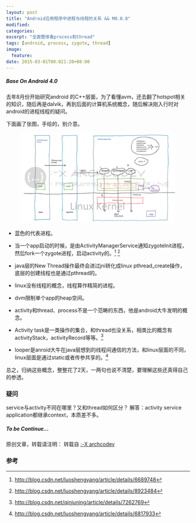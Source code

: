 ```yaml
---
layout: post
title: "Android应用程序中进程与线程的关系 && M0.0.8"
modified:
categories: 
excerpt: "全面整体看process和thread"
tags: [android, process, zygote, thread]
image:
  feature:
date: 2015-03-01T00:021:20+08:00
---
```

##### Base On Android 4.0

去年8月份开始研究android 的C++层面，为了看懂avm，还去翻了hotspot相关的知识，随后再是dalvik，再到后面的计算机系统概念，随后解决刚入行时对android的进程线程的疑问。

下面画了张图，手绘的，别介意。

<figure>
	<a href="/images/2015/03/01.png"><img src="/images/2015/03/01.png"></a>
</figure>


* 蓝色的代表进程。

* 当一个app启动的时候，是由ActivityManagerService通知zygoteInit进程，然后fork一个zygote进程，启动activity的。[^1] [^2]

* java层的New Thread操作最终会进过jni转化成linux pthread_create操作，底层的创建线程也是通过pthread的。

* linux没有线程的概念，线程算作精简的进程。

* dvm限制单个app的heap空间。

* activity和thread、process不是一个范畴的东西，他是android大牛发明的概念。

* Activity task是一类操作的集合，和thread也没关系，相类比的概念有activityStack，activityRecord等等。[^3]

* looper是anroid大牛在java层想到的线程间通信的方法，和linux层面的不同，linux层面是通过static或者传参共享的。[^4]


总之，归纳这些概念，整整花了2天，一两句也说不清楚，要理解这些还真得自己的参透。

### 疑问
service与activity不同在哪里？又和thread如何区分？
解答：activity service application都继承context，本质差不多。

##### To be Continue…

原创文章，转载请注明： 转载自 <a href="http://archcodev.com">:-X archcodev</a>

### 参考
[^1]: <http://blog.csdn.net/luoshengyang/article/details/6689748>
[^2]: <http://blog.csdn.net/luoshengyang/article/details/8923484>
[^3]: <http://blog.csdn.net/qinjuning/article/details/7262769>
[^4]: <http://blog.csdn.net/luoshengyang/article/details/6817933>
